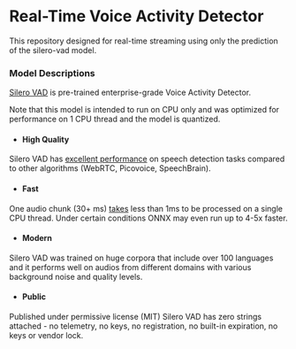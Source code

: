 # Real-Time Voice Activity Detector

This repository designed for real-time streaming using only the prediction of the silero-vad model.

### Model Descriptions
[Silero VAD](https://github.com/snakers4/silero-vad) is pre-trained enterprise-grade Voice Activity Detector.

Note that this model is intended to run on CPU only and was optimized for performance on 1 CPU thread and the model is quantized.

- #### High Quality
Silero VAD has [excellent performance](https://github.com/snakers4/silero-vad/wiki/Quality-Metrics#vs-other-available-solutions) on speech detection tasks compared to other algorithms (WebRTC, Picovoice, SpeechBrain).


- #### Fast
One audio chunk (30+ ms) [takes](https://github.com/snakers4/silero-vad/wiki/Performance-Metrics#silero-vad-performance-metrics) less than 1ms to be processed on a single CPU thread.
Under certain conditions ONNX may even run up to 4-5x faster.

- #### Modern
Silero VAD was trained on huge corpora that include over 100 languages and it performs well on audios from different domains with various background noise and quality levels.

- #### Public
Published under permissive license (MIT) Silero VAD has zero strings attached - no telemetry, no keys, no registration, no built-in expiration, no keys or vendor lock.


